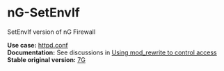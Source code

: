 # nG-SetEnvIf
SetEnvIf version of nG Firewall

**Use case:** [httpd.conf](https://httpd.apache.org/docs/2.4/howto/htaccess.html)  
**Documentation:** See discussions in [Using mod_rewrite to control access](https://httpd.apache.org/docs/2.4/rewrite/access.html)  
**Stable original version:** [7G](https://perishablepress.com/7g-firewall/)
